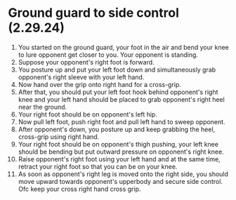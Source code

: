 # Ground guard to side control (2.29.24)

1. You started on the ground guard, your foot in the air and bend your knee to lure opponent get closer to you. Your opponent is standing.
2. Suppose your opponent's right foot is forward.
3. You posture up and put your left foot down and simultaneously grab opponent's right sleeve with your left hand.
4. Now hand over the grip onto right hand for a cross-grip.
5. After that, you should put your left foot hook behind opponent's right knee and your left hand should be placed to grab opponent's right heel near the ground.
6. Your right foot should be on opponent's left hip.
7. Now pull left foot, push right foot and pull left hand to sweep opponent.
8. After opponent's down, you posture up and keep grabbing the heel, cross-grip using right hand.
9. Your right foot should be on opponent's thigh pushing, your left knee should be bending but put outward pressure on opponent's right knee.
10. Raise opponent's right foot using your left hand and at the same time, retract your right foot so that you can be on your knee.
11. As soon as opponent's right leg is moved onto the right side, you should move upward towards opponent's upperbody and secure side control. Ofc keep your cross right hand cross grip.

